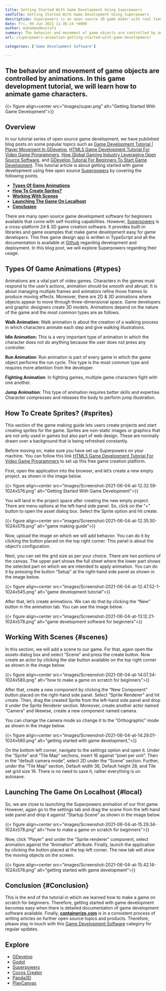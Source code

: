 ```yaml
---
title: Getting Started With Game Development Using Superpowers
seoTitle: Getting Started With Game Development Using Superpowers
description: Superpowers is an open source 3D game maker with real time collaboration. This tutorial is about getting started with game development using Superpowers.
date: Fri, 04 Jun 2021 11:36:14 +0000
author: muhammadmustafa
summary: The behavior and movement of game objects are controlled by animations. In this game development tutorial, we will learn how to animate game characters.
url: /superpowers-animation-getting-started-with-game-development/

categories: ['Game Development Software']

---
```

## The behavior and movement of game objects are controlled by animations. In this game development tutorial, we will learn how to animate game characters.

{{< figure align=center src="images/super.png" alt="Getting Started With Game Development">}}  

## **Overview**

In our tutorial series of open source game development, we have published blog posts on some popular topics such as [Game Development Tutorial | Player Movement In GDevelop][1], [HTML5 Game Development Tutorial For Video Game Programmers][2], [How Global Gaming Industry Leveraging Open Source Software][3], and [GDevelop Tutorial For Beginners To Start Game Development][4]. This tutorial article is about getting started with game development using free open source [Superpowers][5] by covering the following points. 

  * **[Types Of Game Animations][6]** 
  * **[How To Create Sprites?][7]**
  * **[Working With Scenes][8]** 
  * **[Launching The Game On Localhost][9]**
  * **[Conclusion][10]** 

There are many open source game development software for beginners available that come with self-hosting capabilities. However, [Superpowers][5] is a cross-platform 2d & 3D game creation software. It provides built-in libraries and game examples that make game development easy for game developers. This free game design app is written in TypeScript and all the documentation is available at [Github][11] regarding development and deployment. In this blog post, we will explore Superpowers regarding their usage. 

## Types Of Game Animations {#types}

Animations are a vital part of video games. Characters in the games must respond to the user’s actions, animation should be smooth and abrupt. It is about managing multiple frames and animators refine those frames to produce moving effects. Moreover, there are 2D & 3D animations where objects appear to move through three-dimensional space. Game developers and graphic designers create 3D models. Animations depend on the nature of the game and the most common types are as follows.

**Walk Animation:** Walk animation is about the creation of a walking process in which characters animate each step and give walking illustrations. 

**Idle Animation:** This is a very important type of animation in which the character does not do anything because the user does not press any controller. 

**Run Animation**: Run animation is part of every game in which the game object performs the run cycle. This type is the most common type and requires more attention from the developer.

**Fighting Animation**: In fighting games, multiple game characters fight with one another. 

**Jump Animation**: This type of animation requires better skills and expertise. Character compresses and releases the body to perform jump illustration. 

## How To Create Sprites? {#sprites}

This section of the game making guide lets users create projects and start creating sprites for the game. Sprites are non-static images or graphics that are not only used in games but also part of web design. These are normally drawn over a background that is being refreshed constantly. 

Before moving on, make sure you have set up Superpowers on your machine. You can follow this link [HTML5 Game Development Tutorial For Video Game Programmers][2] to set up this free game creation platform.

First, open the application into the browser, and let’s create a new empty project. as shown in the image below.

{{< figure align=center src="images/Screenshot-2021-06-04-at-12.32.59-1024x576.png" alt="Getting Started With Game Development">}}  

You will land in the project space after creating the new empty project. There are menu options at the left-hand side panel. So, click on the “+” button to open the asset dialog box. Select the Sprite option and hit create.

{{< figure align=center src="images/Screenshot-2021-06-04-at-12.35.50-1024x576.png" alt="game making guide">}}  

Now, upload the image on which we will add behavior. You can do it by clicking the button placed on the top right corner. This panel is about the object’s configuration.

Next, you can set the grid size as per your choice. There are two portions of the canvas. The upper part shows the full sheet where the lower part shows the selected part on which we are intended to apply animation. You can do it by pressing the button “Setup” at the right-hand side panel as shown in the image below.

{{< figure align=center src="images/Screenshot-2021-06-04-at-12.47.52-1-1024x545.png" alt="game development tutorial">}}  

After that, let’s create animations. We can do that by clicking the “New” button in the animation tab. You can see the image below. 

{{< figure align=center src="images/Screenshot-2021-06-04-at-13.12.21-1024x578.png" alt="game development software for beginners">}}  

## Working With Scenes {#scenes}

In this section, we will add a scene to our game. For that, again open the assets dialog box and select “Scene” and press the create button. Now create an actor by clicking the star button available on the top right corner as shown in the image below.

{{< figure align=center src="images/Screenshot-2021-06-04-at-14.07.34-1024x580.png" alt="how to make a game on scratch for beginners">}}  

After that, create a new component by clicking the “New Component” button placed on the right-hand side panel. Select “Sprite Renderer” and hit create. Then, drag the created Sprite from the left-hand side panel and drop it under the Sprite Renderer section. Moreover, create another actor named “Camera” and likewise, create a new component named camera. 

You can change the camera mode so change it to the “Orthographic” mode as shown in the image below.

{{< figure align=center src="images/Screenshot-2021-06-04-at-14.29.01-1024x580.png" alt="getting started with game development,">}}  

On the bottom left corner, navigate to the settings option and open it. Under the “Sprite” and “Tile Map” sections, insert 16 against “pixel per unit”. Then in the “default camera mode”, select 2D under the “Scene” section. Further, under the “Tile Map” section, Default width 36, Default height 28, and Tile set grid size 16. There is no need to save it, rather everything is on autosave.

## Launching The Game On Localhost {#local}

So, we are close to launching the Superpowers animation of our first game. However, again go to the settings tab and drag the scene from the left-hand side panel and drop it against “Startup Scene” as shown in the image below.

{{< figure align=center src="images/Screenshot-2021-06-04-at-15.29.34-1024x578.png" alt="how to make a game on scratch for beginners">}}  

Now, click “Player” and under the “Sprite renderer” component, select animation against the “Animation” attribute. Finally, launch the application by clicking the button placed at the top left corner. The new tab will show the moving objects on the screen.

{{< figure align=center src="images/Screenshot-2021-06-04-at-15.42.14-1024x576.png" alt="getting started with game development">}}  

## Conclusion {#Conclusion}

This is the end of the tutorial in which we learned how to make a game on scratch for beginners. Therefore, getting started with game development becomes easy when there is detailed documentation of game development software available. Finally, [**containerize.com**][12] is in a consistent process of writing articles on further open source topics and products. Therefore, please stay in touch with this [Game Development Software][13] category for regular updates.

## Explore

  * [GDevelop][14]
  * [Godot][15]
  * [Superpowers][5]
  * [Cocos Creator][16]
  * [Panda3D][17]
  * [PlayCanvas][18]

 [1]: https://blog.containerize.com/game-development-software/game-development-tutorial-player-movement-in-gdevelop/

 [2]: https://blog.containerize.com/2021/05/19/html5-game-development-tutorial-for-video-game-programmers/
 [3]: https://blog.containerize.com/game-development-software/how-global-gaming-market-leveraging-open-source-software/
 [4]: https://blog.containerize.com/game-development-software/game-development-tutorial-player-movement-in-gdevelop/
 [5]: https://products.containerize.com/game-development-software/superpowers/
 [6]: #types
 [7]: #sprites
 [8]: #scenes
 [9]: #local
 [10]: #Conclusion
 [11]: https://github.com/superpowers/superpowers-core
 [12]: https://www.containerize.com/
 [13]: https://products.containerize.com/game-development-software/
 [14]: https://products.containerize.com/game-development-software/gdevelop/
 [15]: https://products.containerize.com/game-development-software/godot/
 [16]: https://products.containerize.com/game-development-software/cocos-creator/
 [17]: https://products.containerize.com/game-development-software/panda3d/
 [18]: https://products.containerize.com/game-development-software/playcanvas/